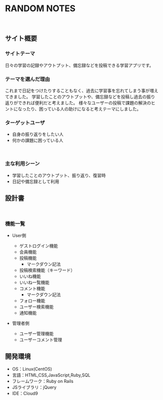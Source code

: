 # RANDOM NOTES
​
## サイト概要
### サイトテーマ
日々の学習の記録やアウトプット、備忘録などを投稿できる学習アプリです。   

### テーマを選んだ理由
これまで日記をつけたりすることもなく、過去に学習事を忘れてしまう事が増えてきました。
学習したことのアウトプットや、備忘録などを投稿し過去の振り返りができれば便利だと考えました。
様々なユーザーの投稿で課題の解決のヒントになったり、困っている人の助けになると考えテーマにしました。
​
### ターゲットユーザ
- 自身の振り返りをしたい人
- 何かの課題に困っている人

​
### 主な利用シーン
- 学習したことのアウトプット、振り返り、復習時
- 日記や備忘録として利用
​
## 設計書

​

### 機能一覧

- User側
　
    - ゲストログイン機能
    - 会員機能
    - 投稿機能
        - マークダウン記法
    - 投稿検索機能（キーワード）
    - いいね機能
    - いいね一覧機能
    - コメント機能
        - マークダウン記法
    - フォロー機能
    - ユーザー検索機能
    - 通知機能

- 管理者側
　　
    - ユーザー管理機能
    - ユーザーコメント管理

## 開発環境
- OS：Linux(CentOS)
- 言語：HTML,CSS,JavaScript,Ruby,SQL
- フレームワーク：Ruby on Rails
- JSライブラリ：jQuery
- IDE：Cloud9
​

